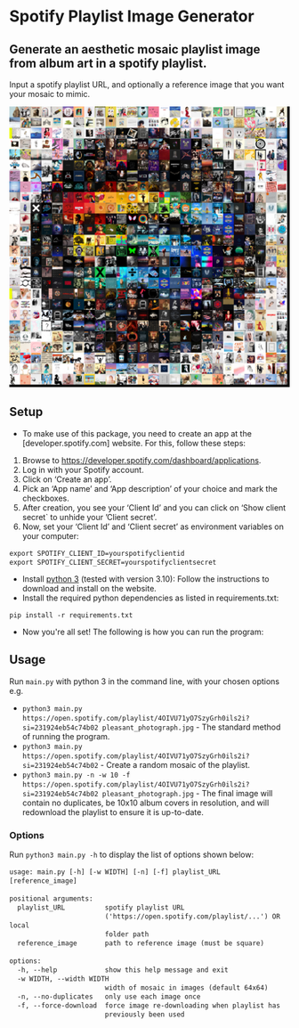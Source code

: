 # Spotify Playlist Image Generator
## Generate an aesthetic mosaic playlist image from album art in a spotify playlist.
Input a spotify playlist URL, and optionally a reference image that you want your mosaic to mimic.

![mosaic of a black spotify logo on a white background with rainbow accents in the centre](spotify_example.png)

## Setup
- To make use of this package, you need to create an app at the [developer.spotify.com] website. For this, follow these steps:
1. Browse to https://developer.spotify.com/dashboard/applications.
2. Log in with your Spotify account.
3. Click on ‘Create an app’.
4. Pick an ‘App name’ and ‘App description’ of your choice and mark the checkboxes.
5. After creation, you see your ‘Client Id’ and you can click on ‘Show client secret` to unhide your ’Client secret’.
6. Now, set your ‘Client Id’ and ‘Client secret’ as environment variables on your computer:
```console
export SPOTIFY_CLIENT_ID=yourspotifyclientid
export SPOTIFY_CLIENT_SECRET=yourspotifyclientsecret
```
- Install [python 3](https://www.python.org/) (tested with version 3.10):
Follow the instructions to download and install on the website.
- Install the required python dependencies as listed in requirements.txt:
```console
pip install -r requirements.txt
```
- Now you're all set! The following is how you can run the program:
## Usage
Run ``main.py`` with python 3 in the command line, with your chosen options e.g.
* ``python3 main.py https://open.spotify.com/playlist/4OIVU71yO7SzyGrh0ils2i?si=231924eb54c74b02 pleasant_photograph.jpg`` - The standard method of running the program.
* ``python3 main.py https://open.spotify.com/playlist/4OIVU71yO7SzyGrh0ils2i?si=231924eb54c74b02`` - Create a random mosaic of the playlist.
* ``python3 main.py -n -w 10 -f https://open.spotify.com/playlist/4OIVU71yO7SzyGrh0ils2i?si=231924eb54c74b02 pleasant_photograph.jpg`` - The final image will contain no duplicates, be 10x10 album covers in resolution, and will redownload the playlist to ensure it is up-to-date.
### Options
Run ``python3 main.py -h`` to display the list of options shown below:
```
usage: main.py [-h] [-w WIDTH] [-n] [-f] playlist_URL [reference_image]

positional arguments:
  playlist_URL          spotify playlist URL
                        ('https://open.spotify.com/playlist/...') OR local
                        folder path
  reference_image       path to reference image (must be square)

options:
  -h, --help            show this help message and exit
  -w WIDTH, --width WIDTH
                        width of mosaic in images (default 64x64)
  -n, --no-duplicates   only use each image once
  -f, --force-download  force image re-downloading when playlist has
                        previously been used
```
